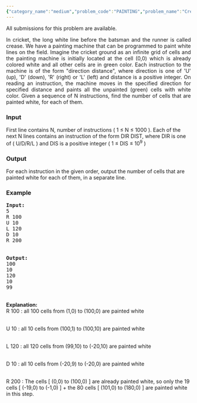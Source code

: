```yaml
---
{"category_name":"medium","problem_code":"PAINTING","problem_name":"Crease Painting","languages_supported":{"0":"ADA","1":"ASM","2":"BASH","3":"BF","4":"C","5":"C99 strict","6":"CAML","7":"CLOJ","8":"CLPS","9":"CPP 4.3.2","10":"CPP 4.9.2","11":"CPP14","12":"CS2","13":"D","14":"ERL","15":"FORT","16":"FS","17":"GO","18":"HASK","19":"ICK","20":"ICON","21":"JAVA","22":"JS","23":"LISP clisp","24":"LISP sbcl","25":"LUA","26":"NEM","27":"NICE","28":"NODEJS","29":"PAS fpc","30":"PAS gpc","31":"PERL","32":"PERL6","33":"PHP","34":"PIKE","35":"PRLG","36":"PYTH","37":"PYTH 3.4","38":"RUBY","39":"SCALA","40":"SCM guile","41":"SCM qobi","42":"ST","43":"TCL","44":"TEXT","45":"WSPC"},"max_timelimit":1,"source_sizelimit":50000,"problem_author":"flying_ant","problem_tester":"maksflow","date_added":"2-04-2012","tags":{"0":"cook21","1":"flying_ant","2":"medium"},"editorial_url":"http://discuss.codechef.com/problems/PAINTING","time":{"view_start_date":1335119118,"submit_start_date":1335119118,"visible_start_date":1335119400,"end_date":1735669800},"layout":"problem"}
---
```

<span class="solution-visible-txt">All submissions for this problem are available.</span><p align="justify">In cricket, the long white line before the batsman and the runner is called crease. We have a painting machine that can be programmed to paint white lines on the field. Imagine the cricket ground as an infinite grid of cells and the painting machine is initially located at the cell (0,0) which is already colored white and all other cells are in green color. Each instruction to the machine is of the form "direction distance", where direction is one of 'U' (up), 'D' (down), 'R' (right) or 'L' (left) and distance is a positive integer. On reading an instruction, the machine moves in the specified direction for specified distance and paints all the unpainted (green) cells with white color. Given a sequence of N instructions, find the number of cells that are painted white, for each of them.

<h3>Input</h3>
</p><p>First line contains N, number of instructions ( 1 ≤ N ≤ 1000 ). Each of the next N lines contains an instruction of the form DIR DIST, where DIR is one of ( U/D/R/L ) and DIS is a positive integer ( 1 ≤ DIS ≤ 10<sup>9</sup> )

<h3>Output</h3>
</p><p>For each instruction in the given order, output the number of cells that are painted white for each of them, in a separate line.

<h3>Example</h3>

<pre>
<b>Input:</b>
5
R 100
U 10
L 120
D 10
R 200


<b>Output:</b>
100
10
120
10
99
</pre>
<br />
<b>Explanation:</b><br />
R 100 : all 100 cells from (1,0) to (100,0) are painted white<br /><br />

U 10 : all 10 cells from (100,1) to (100,10) are painted white<br /><br />

L 120 : all 120 cells from (99,10) to (-20,10) are painted white<br /><br />

D 10 : all 10 cells from (-20,9) to (-20,0) are painted white<br /><br />

R 200 : The cells [ (0,0) to (100,0) ] are already painted white, so only the 19 cells [ (-19,0) to (-1,0) ] + the 80 cells [ (101,0) to (180,0) ] are painted white in this step.<br /></p>